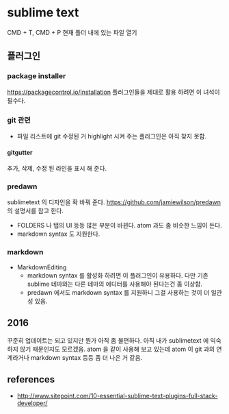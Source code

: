 # sublime text
CMD + T, CMD + P
현재 폴더 내에 있는 파일 열기


## 플러그인
### package installer
https://packagecontrol.io/installation
플러그인들을 제대로 활용 하려면 이 녀석이 필수다.

### git 관련
* 파일 리스트에 git 수정된 거 highlight 시켜 주는 플러그인은 아직 찾지 못함.

#### gitgutter
추가, 삭제, 수정 된 라인을 표시 해 준다.

### predawn
sublimetext 의 디자인을 확 바꿔 준다.
https://github.com/jamiewilson/predawn 의 설명서를 참고 한다.
* FOLDERS 나 탭의 UI 등등 많은 부분이 바뀐다. atom 과도 좀 비슷한 느낌이 든다.
* markdown syntax 도 지원한다.

### markdown
* MarkdownEditing
  * markdown syntax 를 활성화 하려면 이 플러그인이 유용하다. 다만 기존 sublime 테마와는 다른 테마의 에디터를 사용해야 된다는건 좀 이상함.
  * predawn 에서도 markdown syntax 를 지원하니 그걸 사용하는 것이 더 일관성 있음.

## 2016
꾸준히 업데이트는 되고 있지만 뭔가 아직 좀 불편하다. 아직 내가 sublimetext 에 익숙하지 않기 때문인지도 모르겠음. atom 을 같이 사용해 보고 있는데 atom 이 git 과의 연계라거나 markdown syntax 등등 좀 더 나은 거 같음.

## references
* http://www.sitepoint.com/10-essential-sublime-text-plugins-full-stack-developer/